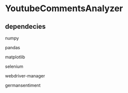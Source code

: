 # YoutubeCommentsAnalyzer

## dependecies
numpy

pandas

matplotlib

selenium

webdriver-manager

germansentiment